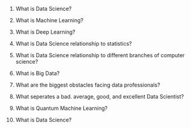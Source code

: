 1. What is Data Science? 
2. What is Machine Learning? 
3. What is Deep Learning?
4. What is Data Science relationship to statistics?
5. What is Data Science relationship to different branches of computer science?
6. What is Big Data? 
7. What are the biggest obstacles facing data professionals? 
8. What seperates a bad. average, good, and excellent Data Scientist? 
9. What is Quantum Machine Learning? 



1. What is Data Science? 

